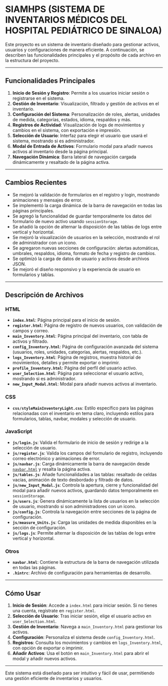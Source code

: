 # SIAMHPS (SISTEMA DE INVENTARIOS MÉDICOS DEL HOSPITAL PEDIÁTRICO DE SINALOA)

Este proyecto es un sistema de inventario diseñado para gestionar activos, usuarios y configuraciones de manera eficiente. A continuación, se describen las funcionalidades principales y el propósito de cada archivo en la estructura del proyecto.

---

## Funcionalidades Principales

1. **Inicio de Sesión y Registro**: Permite a los usuarios iniciar sesión o registrarse en el sistema.
2. **Gestión de Inventario**: Visualización, filtrado y gestión de activos en el inventario.
3. **Configuración del Sistema**: Personalización de roles, alertas, unidades de medida, categorías, estados, idioma, respaldos y más.
4. **Registros de Actividad**: Visualización de logs de movimientos y cambios en el sistema, con exportación e impresión.
5. **Selección de Usuario**: Interfaz para elegir el usuario que usará el sistema, mostrando si es administrador.
6. **Modal de Entrada de Activos**: Formulario modal para añadir nuevos activos al inventario desde la página principal.
7. **Navegación Dinámica**: Barra lateral de navegación cargada dinámicamente y resaltado de la página activa.

---

## Cambios Recientes

- Se mejoró la validación de formularios en el registro y login, mostrando animaciones y mensajes de error.
- Se implementó la carga dinámica de la barra de navegación en todas las páginas principales.
- Se agregó la funcionalidad de guardar temporalmente los datos del formulario de nuevo activo usando `sessionStorage`.
- Se añadió la opción de alternar la disposición de las tablas de logs entre vertical y horizontal.
- Se mejoró la visualización de usuarios en la selección, mostrando el rol de administrador con un icono.
- Se agregaron nuevas secciones de configuración: alertas automáticas, umbrales, respaldos, idioma, formato de fecha y registro de cambios.
- Se optimizó la carga de datos de usuario y activos desde archivos JSON.
- Se mejoró el diseño responsivo y la experiencia de usuario en formularios y tablas.

---

## Descripción de Archivos

### **HTML**
- **`index.html`**: Página principal para el inicio de sesión.
- **`register.html`**: Página de registro de nuevos usuarios, con validación de campos y correo.
- **`main_Inventory.html`**: Página principal del inventario, con tabla de activos y filtrado.
- **`config_Inventory.html`**: Página de configuración avanzada del sistema (usuarios, roles, unidades, categorías, alertas, respaldos, etc.).
- **`logs_Inventory.html`**: Página de registros, muestra historial de movimientos, detalles y permite exportar o imprimir.
- **`profile_Inventory.html`**: Página del perfil del usuario activo.
- **`user_Selection.html`**: Página para seleccionar el usuario activo, mostrando si es administrador.
- **`new_Input_Modal.html`**: Modal para añadir nuevos activos al inventario.

### **CSS**
- **`css/styleMainInventoryLight.css`**: Estilo específico para las páginas relacionadas con el inventario en tema claro, incluyendo estilos para formularios, tablas, navbar, modales y selección de usuario.

### **JavaScript**
- **`js/login.js`**: Valida el formulario de inicio de sesión y redirige a la selección de usuario.
- **`js/register.js`**: Valida los campos del formulario de registro, incluyendo correo electrónico y animaciones de error.
- **`js/navbar.js`**: Carga dinámicamente la barra de navegación desde [`navbar.html`](sistemaInventarioHPS/navbar.html) y resalta la página activa.
- **`js/tables.js`**: Añade funcionalidades a las tablas: resaltado de celdas vacías, animación de texto desbordado y filtrado de datos.
- **`js/new_Input_Modal.js`**: Controla la apertura, cierre y funcionalidad del modal para añadir nuevos activos, guardando datos temporalmente en `sessionStorage`.
- **`js/users.js`**: Genera dinámicamente la lista de usuarios en la selección de usuario, mostrando si son administradores con un icono.
- **`js/config.js`**: Controla la navegación entre secciones de la página de configuración.
- **`js/measure_Units.js`**: Carga las unidades de medida disponibles en la sección de configuración.
- **`js/logs.js`**: Permite alternar la disposición de las tablas de logs entre vertical y horizontal.

### **Otros**
- **`navbar.html`**: Contiene la estructura de la barra de navegación utilizada en todas las páginas.
- **`.hintrc`**: Archivo de configuración para herramientas de desarrollo.

---

## Cómo Usar

1. **Inicio de Sesión**: Accede a `index.html` para iniciar sesión. Si no tienes una cuenta, regístrate en `register.html`.
2. **Selección de Usuario**: Tras iniciar sesión, elige el usuario activo en `user_Selection.html`.
3. **Gestión de Inventario**: Navega a `main_Inventory.html` para gestionar los activos.
4. **Configuración**: Personaliza el sistema desde `config_Inventory.html`.
5. **Registros**: Consulta los movimientos y cambios en `logs_Inventory.html`, con opción de exportar o imprimir.
6. **Añadir Activos**: Usa el botón en `main_Inventory.html` para abrir el modal y añadir nuevos activos.

---

Este sistema está diseñado para ser intuitivo y fácil de usar, permitiendo una gestión eficiente de inventarios y usuarios.